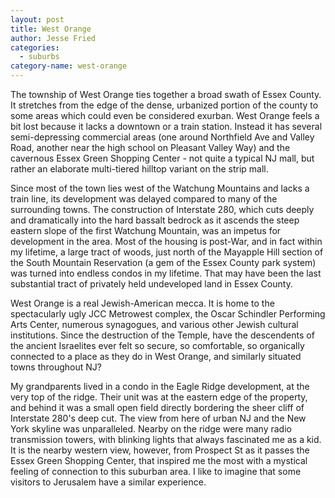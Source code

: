 ```yaml
---
layout: post
title: West Orange
author: Jesse Fried
categories:
  - suburbs
category-name: west-orange
---
```


The township of West Orange ties together a broad swath of Essex County. It stretches from the edge of the dense, urbanized portion of the county to some areas which could even be considered exurban. West Orange feels a bit lost because it lacks a downtown or a train station. Instead it has several semi-depressing commercial areas (one around Northfield Ave and Valley Road, another near the high school on Pleasant Valley Way) and the cavernous Essex Green Shopping Center - not quite a typical NJ mall, but rather an elaborate multi-tiered hilltop variant on the strip mall.

Since most of the town lies west of the Watchung Mountains and lacks a train line, its development was delayed compared to many of the surrounding towns. The construction of Interstate 280, which cuts deeply and dramatically into the hard bassalt bedrock as it ascends the steep eastern slope of the first Watchung Mountain, was an impetus for development in the area. Most of the housing is post-War, and in fact within my lifetime, a large tract of woods, just north of the Mayapple Hill section of the South Mountain Reservation (a gem of the Essex County park system) was turned into endless condos in my lifetime. That may have been the last substantial tract of privately held undeveloped land in Essex County.

West Orange is a real Jewish-American mecca. It is home to the spectacularly ugly JCC Metrowest complex, the Oscar Schindler Performing Arts Center, numerous synagogues, and various other Jewish cultural institutions. Since the destruction of the Temple, have the descendents of the ancient Israelites ever felt so secure, so comfortable, so organically connected to a place as they do in West Orange, and similarly situated towns throughout NJ?

My grandparents lived in a condo in the Eagle Ridge development, at the very top of the ridge. Their unit was at the eastern edge of the property, and behind it was a small open field directly bordering the sheer cliff of Interstate 280's deep cut. The view from here of urban NJ and the New York skyline was unparalleled. Nearby on the ridge were many radio transmission towers, with blinking lights that always fascinated me as a kid. It is the nearby western view, however, from Prospect St as it passes the Essex Green Shopping Center, that inspired me the most with a mystical feeling of connection to this suburban area. I like to imagine that some visitors to Jerusalem have a similar experience. 